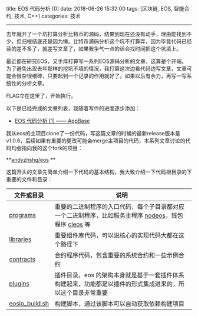 title: EOS 代码分析 [0]
date: 2018-06-26 15:32:00
tags: [区块链, EOS, 智能合约, 技术, C++]
categories: 技术

------

去年就开了一个坑打算分析比特币的源码，结果到现在还没有动手，理由能找到不少，但归根结底还是因为懒。比特币源码分析这个坑不打算弃，因为毕竟代码已经读的差不多了，就差写文章了，如果我争气一点的话会找时间把这个坑填上。

最近都在研究EOS，又手痒打算写一系列EOS源码分析的文章，这算是个开端。为了避免出现去年那样的挖坑不填的情况，我打算这次边看代码边写文章，文章可能会很杂很细碎，只要起到一个记录的作用就好了。如果以后有余力，再写一写系统性的分析文章。

FLAG立在这里了，开始执行。

以下是已经完成的文章列表，我随着写作的进度逐步添加：

- [EOS 代码分析 [1] —— AppBase](http://www.up4dev.com/2018/06/26/eos-code-read-1-appbase/)

<!-- more -->

我从eos的主项目clone了一份代码，写这篇文章的时候的最新release版本是v1.0.6，后续如果有重要的更改可能会merge主项目的代码，本系列文章讨论的代码均会指向我的这个fork的项目：

**[andyzhshg/eos](https://github.com/andyzhshg/eos/tree/v1.0.6) **

这篇开头的文章先简单介绍一下代码的基本结构，我大致介绍一下代码根目录的下重要的文件和目录：

| 文件或目录                                                   | 说明                                                         |
| ------------------------------------------------------------ | ------------------------------------------------------------ |
| [programs](https://github.com/andyzhshg/eos/tree/v1.0.6/programs) | 重要的二进制程序的入口代码，每个子目录都对应一个二进制程序，比如服务主程序 [nodeos](https://github.com/andyzhshg/eos/tree/v1.0.6/programs/nodeos)，钱包程序 [cleos](https://github.com/andyzhshg/eos/tree/v1.0.6/programs/cleos) 等 |
| [libraries](https://github.com/andyzhshg/eos/tree/v1.0.6/libraries) | 重要组件库代码，可以说核心的实现代码大都在这个路径下         |
| [contracts](https://github.com/andyzhshg/eos/tree/v1.0.6/contracts) | 合约程序代码，包含重要的系统合约和一些示例合约               |
| [plugins](https://github.com/andyzhshg/eos/tree/v1.0.6/plugins) | 插件目录，eos 的架构本身就是基于一套插件体系构建起来，功能都是以插件的形式集成进来的，所以这个目录非常重要 |
| [eosio_build.sh](https://github.com/andyzhshg/eos/blob/v1.0.6/eosio_build.sh) | 构建脚本，通过该脚本可以自动获取依赖构建项目                 |

